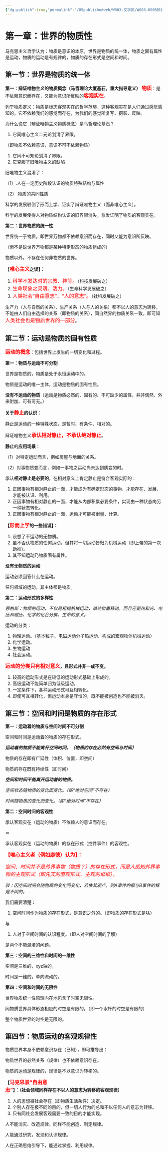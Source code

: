 ```yaml
---
{"dg-publish":true,"permalink":"/05publishedweb/W003-文学区/W003-0005辩证唯物主义核心知识点大合集/250226-01-第1章：世界的物质性/","noteIcon":"","created":"2025-03-18T19:06:31.084+08:00","updated":"2025-03-18T20:20:35.876+08:00"}
---
```


# 第一章：世界的物质性

马克思主义哲学认为：物质是意识的本原，世界是物质的统一体，物质之固有属性是运动，物质的运动是有规律的，物质的存在形式是空间和时间。

## 第一节：世界是物质的统一体

**第一：辩证唯物主义的物质概念（马哲理论大厦基石，重大指导意义）**
<font color="red" size="3">**物质**</font>：是不依赖意识而存在，又能为意识所反映的<font color="red" size="3">**客观实在**</font>。

列宁物质定义：物质是标志客观实在的哲学范畴，这种客观实在是人们通过感觉感知的，它不依赖我们的感觉而存在，为我们的感觉所复写、摄影、反映。

为什么说它（辩证唯物主义物质概念）是马哲理论基石？

1. 它同唯心主义二元论划清了界限。

（即物质不依赖意识，意识不可不依赖物质）

1. 它同不可知论划清了界限。
2. 它克服了旧唯物主义的缺陷

旧唯物主义混淆了：

（1）.人在一定历史阶段认识的物质特殊结构与属性

（2）.物质的共同性质

科学的发展驳倒了形而上学、证实了辩证唯物主义（而非唯心主义）。

科学的发展使得人对物质结构认识的旧界限消失，愈发证明了物质的客观实在。

**第二：世界物质的统一性**

世界统一于物质，即世界万物都不依赖意识而存在，同时又能为意识所反映。

（但不是说世界万物都是某种特定形态的物质组成的）

物质以外，不存在任何非物质的世界。

【<font color="red" size="3">**唯心主义**</font>**之误】：**

1. <font color="red" size="3">科学不发达时的宗教、神等。</font>（科技发展破之）
2. <font color="red" size="3">生命现象之灵魂、活力。</font>（生命科学发展破之）
3. <font color="red" size="3">人类社会“自由意志”、“人的意志”。</font>（社科发展破之）

生产力（人与自然的关系）、生产关系（人与人的关系）都不以人的意志为转移，不能由人们自由选择的关系（即物质的关系），同自然界的物质关系一致。即可知<font color="red" size="3">人类社会也是物质世界的一部分</font>。

## 第二节：运动是物质的固有性质

<font color="red" size="3">**运动的概念**</font>：包括世界上发生的一切变化和过程。

**第一：物质与运动不可分割**

世界是物质的，物质是处于永恒运动中的。

物质是运动的唯一主体，运动是物质的固有性质。

**没有不运动的物质**（运动是物质必然的、固有的、不可缺少的属性，并非偶然、外来附加、可有可无。）

**关于**<font color="red" size="3">**静止**</font>**的认识：**

静止是运动的一种特殊状态，是暂时、有条件、相对的。

辩证唯物主义<font color="red" size="3">**承认相对静止，不承认绝对静止**</font>。

**静止**的**应用场景**：

（1）对特定运动而言，例如房屋与地面的关系。

（2）对事物质变而言，例如一事物之运动尚未达到质变的时。

承认**相对静止是必要的**，在相对意义上肯定静止是符合客观实际的：

1. 正因事物有相对静止的一面，才能成为有确定形态的事物，才能存在、发展，才能被认识、利用。
2. 正因事物有相对静止的一面，才能从内部积累必要条件，实现由一种状态向另一种状态转化。
3. 正因事物有相对静止的一面，运动才可能被衡量、计算。

**【**<font color="red" size="3">**形而上学**</font>**的一些错误】：**

1. 设想了不运动的无物质。
2. 虽不否认物质的任何运动，但其将一切运动皆归为机械运动（即上帝的第一次助推）。
3. 其不知运动乃物质固有属性。

**没有无物质的运动**

运动必须回答什么在运动。

任何领域的运动，其主体都是物质。

**第二：运动形式的多样性**

_恩格斯：物质的运动，不仅是粗糙机械运动，单纯位置移动，而且还是热和光、电压和磁压、化学的化合分解、生命的意义。_

运动的分类：

1. 物理运动。（基本粒子、电磁运动分子热运动、构成的宏观物体机械运动）
2. 化学运动。
3. 生物运动
4. 社会运动。

<font color="red" size="3">**运动的分类只有相对意义**</font>**，且形式并非一成不变。**

1. 较高的运动形式是在较低的运动形式基础上形成的。
2. 高级运动不能简单归为低级运动。
3. 一定条件下，各种运动形式可互相转化。
4. 即使可互相转化，但运动本身是守恒的，既不能被创造也不能被消灭。

## 第三节：空间和时间是物质的存在形式

**第一：运动着的物质与空间时间不可分割**

空间和时间是运动着的物质的存在形式。

**_运动着的物质不能离开空间时间。（物质的存在必然有空间与时间）_**

物质的存在即有广延性（体积、位置，即空间）

物质的存在既有持续性（即时间）

**_空间和时间不能离开运动着的物质。_**

_空间状态随物质的变化而变化。（即“绝对空间”不存在）_

_时间随物质的变化而变化。（即“绝对时间”不存在）_

**第二：空间时间的客观性**

承认客观实在（运动的物质）不依赖人的意识而存在。

＝

承认客观实在（运动的物质）的存在形式（控件事件）的客观性。

<font color="red" size="3">**【唯心主义者（例如康德）认为】：**</font>

<font color="red" size="3">_空间、时间并不是外界事物（物质？）的存在形式，而是人感知外界事物的主观形式（即先天的直观形式、主观的框框）。_</font>

_驳：因空间时间会随物质的变化而变化，若依其观点，则A事件的框与B事件的框是不同的。_

我们需要清楚：

1. 空间时间作为物质的存在形式，是意识之外的。（即物质的存在形式是啥）

与

1. 人对于空间时间的认识程度。（即人对空间时间的了解）

是两个不能混淆的问题。

**第三：空间的三维性和时间的一维性**

空间是三维的，xyz轴的。

时间是一维的，单向流动的。

**第四：空间和时间的无限性**

世界物质统一性原理内在地包含了时空无限性。

同物质世界具体形态相应的时空是有限的。（即一个水杯的时空是有限的）

整个物质世界的时空是无限的。

## 第四节：物质运动的客观规律性

物质世界本身不依赖意识存在（已知），即可推导出：

物质世界的必然关系（规律）也不依赖意识存在。

物质的运动是规律的，规律是不以意识为转移的。

**【**<font color="red" size="3">**马克思驳“自由意志”**</font>**】：（社会领域同样存在不以人的意志为转移的客观规律）**

1. 人的思想被社会存在（即物质生活条件）决定。
2. 个别人存在极不同的目的，但一切人行为的总和不以任何人的意志为转移。
3. 只有同社会发展客观需要一致的目的才能实现。

人不能消灭、改造规律，同样不能创造、制定规律。

人能通过研究，发现和认识规律。

人在正确思维引导下，能通过掌握、利用规律。